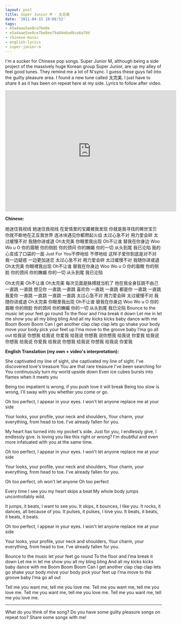 ```yaml
---
layout: post
title: Super Junior M - 太完美
date: '2011-04-15 10:08:52'
tags:
- e5a4aae5ae8ce7be8e
- e5a4aae5ae8ce7be8ee79a84e6ad8ce8af8d
- chinese-music
- english-lyrics
- super-junior-m
---
```


I'm a sucker for Chinese pop songs. Super Junior M, although being a side project of the massively huge Korean group Super Junior, are up my alley of feel good tunes. They remind me a lot of N'sync. I guess these guys fall into the guilty pleasure area. I found a new tune called 太完美. I just have to share it as it has been on repeat here at my side. Lyrics to follow after video.

<iframe title="YouTube video player" width="550" height="390" src="http://www.youtube.com/embed/GDlWHodS8uw" frameborder="0" allowfullscreen></iframe>

<strong>Chinese:</strong>

她迷住我视线 她迷住我视线 
在爱情里的宝藏被我发现 
你就是我寻找的稀世宝贝 
你就不断地在正反我世界 
连冰块遇见你都燃起火焰 
太过心急不对 
用力爱会碎 
太过缓慢不对 
我随你进或退 
Oh太完美 你眼里我出现 
Oh不让谁 替我在你身边 Woo Wo u O 
你的眉眼 你的侧脸 你的颈间 
你的嫵媚 你的一切 从头到尾 
我已沦陷 
我的心变成了口袋的一面 
Just For You不停地给 不停地给 
这样子爱你到底是对不对 
我一边疑惑 一边更加迷恋 
太过心急不对 
用力爱会碎 
太过缓慢不对 
我随你进或退 
Oh太完美 你眼裡我出现 
Oh不让谁 替我在你身边 Woo Wo u O 
你的眉眼 你的侧脸 你的颈间 
你的嫵媚 你的一切 从头到尾 
我已沦陷 

Oh太完美 Oh不让谁
Oh太完美 
每次见面是脉搏就当机了 
他在我全身狂跳不由己 
一直跳 一直跳 想见你 
一直跳 一直跳 喜欢你 
一直跳 一直跳 都是你 
一直跳 一直跳 我爱你 
一直跳 一直跳 一直跳 一直跳 
太过心急不对 
用力爱会碎 
太过缓慢不对 
我随你进或退 
Oh太完美 你眼里我出现 
Oh不让谁 替我在你身边 Woo Wo u O 
你的眉眼 你的侧脸 你的颈间 
你的嫵媚 你的一切 从头到尾 
我已沦陷 
Bounce to the music let your feet go round
To the floor and I’ma break it down 
Let me in let me show you all my bling bling 
And all my kicks kicks baby dance with me 
Boom Boom Boom
Can I get another clap clap clap lets go 
shake your body move your body pick your feet up 
I’ma move to the groove baby I’ma go all out 
给我说 你想我 给我说 你爱我 
给我说 你想我 说你想我 给我说 你爱我 
给我说 你想我 给我说 你爱我 
给我说 你想我 给我说 你想我 给我说 你爱我

<strong>English Translation (my own + video's interpretation):</strong>

She captivated my line of sight, she captivated my line of sight.
I've discovered love's treasure
You are that rare treasure I've been searching for
You continuously turn my world upside down
Even ice cubes bursts into flames when it meets you

Being too impatient is wrong, if you push love it will break
Being too slow is wrong, I'll sway with you whether you come or go.

Oh too perfect, I appear in your eyes.
I won't let anyone replace me at your side

Your looks, your profile, your neck and shoulders,
Your charm, your everything, from head to toe.
I've already fallen for you.

My heart has turned into my pocket's side.
Just for you, I endlessly give, I endlessly give.
Is loving you like this right or wrong?
I'm doubtful and even more infatuated with you at the same time.
 
Oh too perfect, I appear in your eyes.
I won't let anyone replace me at your side

Your looks, your profile, your neck and shoulders,
Your charm, your everything, from head to toe.
I've already fallen for you.

Oh too perfect, oh won't let anyone
Oh too perfect

Every time I see you my heart skips a beat
My whole body jumps uncontrollably wild.

It jumps, it beats, I want to see you.
It skips, it bounces, I like you.
It rocks, it dances, all because of you.
It pulses, it pulses, I love you.
It beats, it beats, it beats, it beats.

Oh too perfect, I appear in your eyes.
I won't let anyone replace me at your side

Your looks, your profile, your neck and shoulders,
Your charm, your everything, from head to toe.
I've already fallen for you.

Bounce to the music let your feet go round
To the floor and I’ma break it down
Let me in let me show you all my bling bling
And all my kicks kicks baby dance with me
Boom Boom Boom
Can I get another clap clap clap lets go
shake your body move your body pick your feet up
I’ma move to the groove baby I’ma go all out

Tell me you want me, tell me you love me.
Tell me you want me, tell me you love me.
Tell me you want me, tell me you love me.
Tell me you want me, tell me you love me.

----

What do you think of the song? Do you have some guilty pleasure songs on repeat too? Share some songs with me!